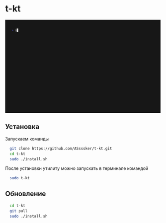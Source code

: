 # t-kt
<img src="https://github.com/ASsssker/t-kt/blob/main/out.gif" width="500" height="300">

## Установка

Запускаем команды
```bash
  git clone https://github.com/ASsssker/t-kt.git
  cd t-kt
  sudo ./install.sh
```
После установки утилиту можно запускать в терминале командой
```bash
  sudo t-kt
```

## Обновление

```bash
  cd t-kt
  git pull
  sudo ./install.sh
```
